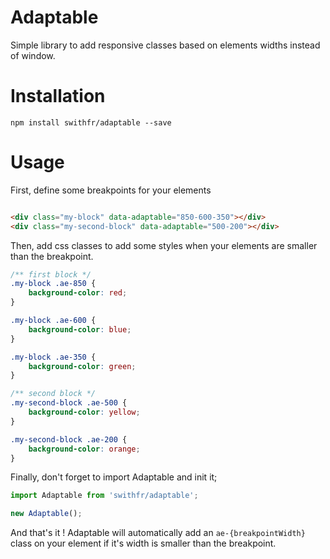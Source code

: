 # Adaptable

Simple library to add responsive classes based on elements widths instead of window.

# Installation

`npm install swithfr/adaptable --save`

# Usage

First, define some breakpoints for your elements

```html

<div class="my-block" data-adaptable="850-600-350"></div>
<div class="my-second-block" data-adaptable="500-200"></div>
```

Then, add css classes to add some styles when your elements are smaller than the breakpoint.

```css
/** first block */
.my-block .ae-850 {
    background-color: red;
}

.my-block .ae-600 {
    background-color: blue;
}

.my-block .ae-350 {
    background-color: green;
}

/** second block */
.my-second-block .ae-500 {
    background-color: yellow;
}

.my-second-block .ae-200 {
    background-color: orange;
}
```

Finally, don't forget to import Adaptable and init it;

```javascript
import Adaptable from 'swithfr/adaptable';

new Adaptable();
```

And that's it ! Adaptable will automatically add an `ae-{breakpointWidth}` class on your element if it's width is
smaller than the breakpoint.